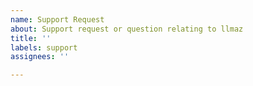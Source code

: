 ```yaml
---
name: Support Request
about: Support request or question relating to llmaz
title: ''
labels: support
assignees: ''

---
```

